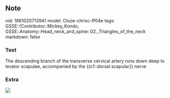 ## Note
nid: 1661020713941
model: Cloze-chrisc-ff04e
tags: GSSE::!Contributor::Mickey_Kondo, GSSE::Anatomy::Head_neck_and_spine::02._Triangles_of_the_neck
markdown: false

### Text
The descending branch of the transverse cervical artery runs down deep to levator scapulae, accompanied by the {{c1::dorsal scapular}} nerve

### Extra
<div><img src="250px-Superficial_and_deep_branches.png"></div>
